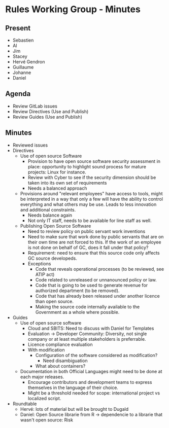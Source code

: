 # Rules Working Group - Minutes

## Present

* Sebastien
* Al
* Jim
* Stacey
* Hervé Gendron
* Guillaume
* Johanne
* Daniel

## Agenda

* Review GitLab issues
* Review Directives (Use and Publish)
* Review Guides (Use and Publish)

## Minutes

* Reviewed issues
* Directives
  * Use of open source Software
    * Provision to have open source software security assessment in place: opportunity to highlight sound process for mature projects: Linux for instance.
    * Review with Cyber to see if the security dimension should be taken into its own set of requirements
    * Needs a balanced approach
  * Provisions around "relevant employees" have access to tools, might be interpreted in a way that only a few will have the ability to control everything and what others may be use. Leads to less innovation and additional constraints.
    * Needs balance again
    * Not only IT staff, needs to be available for line staff as well.
  * Publishing Open Source Software
    * Need to review policy on public servant work inventions
    * Need to make sure that work done by public servants that are on their own time are not forced to this. If the work of an employee is not done on behalf of GC, does it fall under that policy?
    * Requirement: need to ensure that this source code only affects GC source developeds.
    * Exceptions
      * Code that reveals operational processes (to be reviewed, see ATIP act)
      * Code related to unreleased or unnanounced policy or law.
      * Code that is going to be used to generate revenue for authorized department (to be removed).
      * Code that has already been released under another licence than open source.
      * Making the source code internally available to the Government as a whole where possible.
* Guides
  * Use of open source software
    * Cloud and SBITS: Need to discuss with Daniel for Templates
    * Evaluation -> Developer Community: Diversity, not single company or at least multiple stakeholders is preferrable.
    * Licence compliance evaluation
    * With modification
      * Configuration of the software considered as modification?
        * Need disambiguation
      * What about containers?
  * Documentation in both Official Languages might need to be done at each major releases.
    * Encourage contributors and development teams to express themselves in the language of their choice.
    * Might be a threshold needed for scope: international project vs localized script.
* Roundtable
  * Hervé: lots of material but will be brought to Dugald
  * Daniel: Open Source librarie from R -> dependencie to a librarie that wasn't open source: Risk
